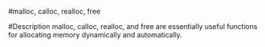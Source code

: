 #malloc, calloc, realloc, free

#Description
malloc, calloc, realloc, and free are essentially useful functions for allocating memory dynamically and automatically.

